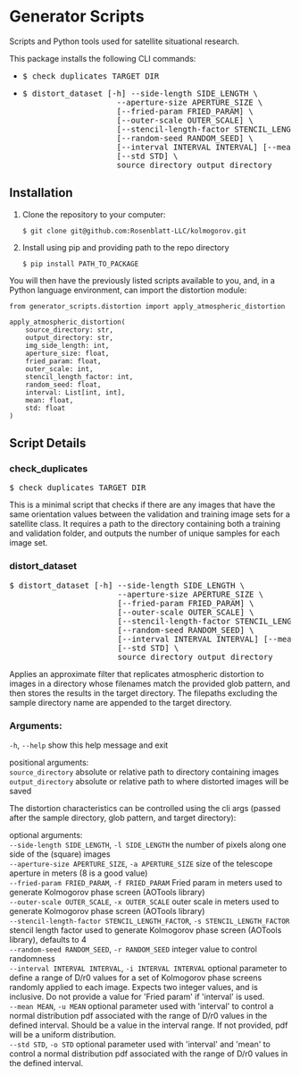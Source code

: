# Generator Scripts

Scripts and Python tools used for satellite situational research.

This package installs the following CLI commands:

* <pre>$ check_duplicates TARGET_DIR</pre>
*  <pre>$ distort_dataset [-h] --side-length SIDE_LENGTH \
                       --aperture-size APERTURE_SIZE \
                       [--fried-param FRIED_PARAM] \
                       [--outer-scale OUTER_SCALE] \
                       [--stencil-length-factor STENCIL_LENGTH_FACTOR] \
                       [--random-seed RANDOM_SEED] \
                       [--interval INTERVAL INTERVAL] [--mean MEAN] \
                       [--std STD] \
                       source_directory output_directory
   </pre>
## Installation

1. Clone the repository to your computer:

    ```$ git clone git@github.com:Rosenblatt-LLC/kolmogorov.git```

1. Install using pip and providing path to the repo directory

    ```$ pip install PATH_TO_PACKAGE```

You will then have the previously listed scripts available to you, and, in a Python language environment, can import the distortion module:
```
from generator_scripts.distortion import apply_atmospheric_distortion

apply_atmospheric_distortion(
    source_directory: str,
    output_directory: str,
    img_side_length: int,
    aperture_size: float,
    fried_param: float,
    outer_scale: int,
    stencil_length_factor: int,
    random_seed: float,
    interval: List[int, int],
    mean: float,
    std: float
)
```

## Script Details

### check_duplicates

<pre>$ check_duplicates TARGET_DIR</pre>

This is a minimal script that checks if there are any images that have the same orientation values between the validation and training image sets for a satellite class. It requires a path to the directory containing both a training and validation folder, and outputs the number of unique samples for each image set.

### distort_dataset

<pre>$ distort_dataset [-h] --side-length SIDE_LENGTH \
                       --aperture-size APERTURE_SIZE \
                       [--fried-param FRIED_PARAM] \
                       [--outer-scale OUTER_SCALE] \
                       [--stencil-length-factor STENCIL_LENGTH_FACTOR] \
                       [--random-seed RANDOM_SEED] \
                       [--interval INTERVAL INTERVAL] [--mean MEAN] \
                       [--std STD] \
                       source_directory output_directory
</pre>

Applies an approximate filter that replicates atmospheric distortion to images in a directory whose filenames match the provided glob pattern, and then stores the results in the target directory. The filepaths excluding the sample directory name are appended to the target directory.

### Arguments:

  `-h`, `--help`            show this help message and exit  

positional arguments:  
  `source_directory`      absolute or relative path to directory containing
                        images  
  `output_directory`      absolute or relative path to where distorted images
                        will be saved

The distortion characteristics can be controlled using the cli args (passed after the sample directory, glob pattern, and target directory):

optional arguments:  
  `--side-length SIDE_LENGTH`, `-l SIDE_LENGTH`
                        the number of pixels along one side of the (square)
                        images  
  `--aperture-size APERTURE_SIZE`, `-a APERTURE_SIZE`
                        size of the telescope aperture in meters (8 is a good
                        value)  
  `--fried-param FRIED_PARAM`, `-f FRIED_PARAM`
                        Fried param in meters used to generate Kolmogorov
                        phase screen (AOTools library)  
  `--outer-scale OUTER_SCALE`, `-x OUTER_SCALE`
                        outer scale in meters used to generate Kolmogorov
                        phase screen (AOTools library)  
  `--stencil-length-factor STENCIL_LENGTH_FACTOR`, `-s STENCIL_LENGTH_FACTOR`
                        stencil length factor used to generate Kolmogorov
                        phase screen (AOTools library), defaults to 4  
  `--random-seed RANDOM_SEED`, `-r RANDOM_SEED`
                        integer value to control randomness  
  `--interval INTERVAL INTERVAL`, `-i INTERVAL INTERVAL`
                        optional parameter to define a range of D/r0 values
                        for a set of Kolmogorov phase screens randomly applied
                        to each image. Expects two integer values, and is
                        inclusive. Do not provide a value for 'Fried param' if
                        'interval' is used.  
  `--mean MEAN`, `-u MEAN`  optional parameter used with 'interval' to control a
                        normal distribution pdf associated with the range of
                        D/r0 values in the defined interval. Should be a value
                        in the interval range. If not provided, pdf will be a
                        uniform distribution.  
  `--std STD`, `-o STD`     optional parameter used with 'interval' and 'mean' to
                        control a normal distribution pdf associated with the
                        range of D/r0 values in the defined interval.

